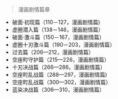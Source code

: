 > 漫画剧情篇章

- 破面·初现篇（110－127，漫画剧情篇)
- 虚圈潜入篇（138－146，漫画剧情篇）
- 破面·激斗篇（150－167，漫画剧情篇）
- 虚圈十刃激斗篇（190－203，漫画剧情篇）
- 过去篇（206—212，漫画剧情篇）
- 空座町守护篇（215—226，漫画剧情篇）
- 十刃决战篇（266—286，漫画剧情篇）
- 空座町乱战篇（288—297，漫画剧情篇)
- 空座町乱战篇（300—302，漫画剧情篇）
- 蓝染决战篇（306—310，漫画剧情篇） 
